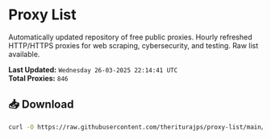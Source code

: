 # Proxy List

Automatically updated repository of free public proxies. Hourly refreshed HTTP/HTTPS proxies for web scraping, cybersecurity, and testing. Raw list available.

**Last Updated:** `Wednesday 26-03-2025 22:14:41 UTC`  
**Total Proxies:** `846`

## 📥 Download
```bash
curl -O https://raw.githubusercontent.com/theriturajps/proxy-list/main/proxies.txt
